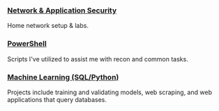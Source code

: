 ### [Network & Application Security](https://apl223.github.io/Portfolio/Cybersecurity/)

Home network setup & labs.

### [PowerShell](https://github.com/Apl223/Portfolio/tree/main/PowerShell)

Scripts I've utilized to assist me with recon and common tasks.

### [Machine Learning (SQL/Python)](https://apl223.github.io/Portfolio/Machine-Learning/)

Projects include training and validating models, web scraping, and web applications that query databases.
